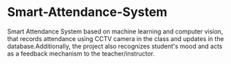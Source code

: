 # Smart-Attendance-System
Smart Attendance System based on machine learning and computer vision, that records attendance using CCTV camera in the class and updates in the database.Additionally, the project also recognizes student's mood and acts as a feedback mechanism to the teacher/instructor.
